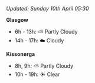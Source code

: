 *Updated: Sunday 10th April 05:30*

**Glasgow**

* 6h - 13h: :partly_sunny: Partly Cloudy
* 14h - 17h: :cloud: Cloudy

**Kissonerga**

* 8h, 9h: :partly_sunny: Partly Cloudy
* 10h - 19h: :sunny: Clear
